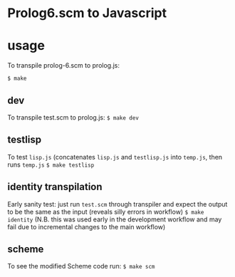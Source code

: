 # Prolog6.scm to Javascript

# usage
To transpile prolog-6.scm to prolog.js:

`$ make`

## dev
To transpile test.scm to prolog.js:
`$ make dev`
## testlisp
To test `lisp.js` (concatenates `lisp.js` and `testlisp.js` into `temp.js`, then runs `temp.js`
`$ make testlisp`
## identity transpilation
Early sanity test: just run `test.scm` through transpiler and expect the output to be the same as the input (reveals silly errors in workflow)
`$ make identity`
(N.B. this was used early in the development workflow and may fail due to incremental changes to the main workflow)
## scheme
To see the modified Scheme code run:
`$ make scm` 
